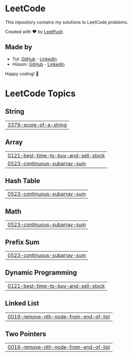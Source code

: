 # LeetCode

This repository contains my solutions to LeetCode problems.

Created with :heart: by [LeetPush](https://github.com/husamahmud/LeetPush)

 ## Made by 
 - Tut: [GitHub](https://github.com/TutTrue) - [LinkedIn](https://www.linkedin.com/in/mahmoud-hamdy-8b6825245/)
 - Hüsam: [GitHub](https://github.com/husamahmud) - [LinkedIn](https://www.linkedin.com/in/husamahmud/)

 Happy coding! 🚀
<!---LeetCode Topics Start-->
# LeetCode Topics
## String
|  |
| ------- |
| [3379-score-of-a-string](https://github.com/aBHishekssoni/leetcode-DSA/tree/master/3379-score-of-a-string) |
## Array
|  |
| ------- |
| [0121-best-time-to-buy-and-sell-stock](https://github.com/aBHishekssoni/leetcode-DSA/tree/master/0121-best-time-to-buy-and-sell-stock) |
| [0523-continuous-subarray-sum](https://github.com/aBHishekssoni/leetcode-DSA/tree/master/0523-continuous-subarray-sum) |
## Hash Table
|  |
| ------- |
| [0523-continuous-subarray-sum](https://github.com/aBHishekssoni/leetcode-DSA/tree/master/0523-continuous-subarray-sum) |
## Math
|  |
| ------- |
| [0523-continuous-subarray-sum](https://github.com/aBHishekssoni/leetcode-DSA/tree/master/0523-continuous-subarray-sum) |
## Prefix Sum
|  |
| ------- |
| [0523-continuous-subarray-sum](https://github.com/aBHishekssoni/leetcode-DSA/tree/master/0523-continuous-subarray-sum) |
## Dynamic Programming
|  |
| ------- |
| [0121-best-time-to-buy-and-sell-stock](https://github.com/aBHishekssoni/leetcode-DSA/tree/master/0121-best-time-to-buy-and-sell-stock) |
## Linked List
|  |
| ------- |
| [0019-remove-nth-node-from-end-of-list](https://github.com/aBHishekssoni/leetcode-DSA/tree/master/0019-remove-nth-node-from-end-of-list) |
## Two Pointers
|  |
| ------- |
| [0019-remove-nth-node-from-end-of-list](https://github.com/aBHishekssoni/leetcode-DSA/tree/master/0019-remove-nth-node-from-end-of-list) |
<!---LeetCode Topics End-->